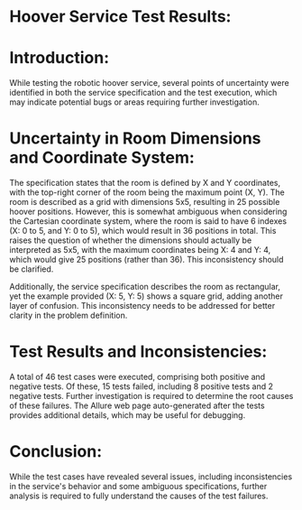 # Hoover Service Test Results:


# Introduction:


While testing the robotic hoover service, several points of
uncertainty were identified in both the service specification and 
the test execution, which may indicate potential bugs or areas 
requiring further investigation.


# Uncertainty in Room Dimensions and Coordinate System:


The specification states that the room is defined by X and Y 
coordinates, with the top-right corner of the room being the 
maximum point (X, Y). The room is described as a grid with 
dimensions 5x5, resulting in 25 possible hoover positions. 
However, this is somewhat ambiguous when considering the Cartesian 
coordinate system, where the room is said to have 6 indexes
(X: 0 to 5, and Y: 0 to 5), which would result in 36 positions
in total. This raises the question of whether the dimensions should 
actually be interpreted as 5x5, with the maximum coordinates
being X: 4 and Y: 4, which would give 25 positions (rather than 36). 
This inconsistency should be clarified.

Additionally, the service specification describes the room as
rectangular, yet the example provided (X: 5, Y: 5) shows a 
square grid, adding another layer of confusion. This inconsistency
needs to be addressed for better clarity in the problem definition.


# Test Results and Inconsistencies:


A total of 46 test cases were executed, comprising both positive 
and negative tests. Of these, 15 tests failed, including 8 
positive tests and 2 negative tests. Further investigation is 
required to determine the root causes of these failures. The Allure
web page auto-generated after the tests provides additional details, 
which may be useful for debugging.


# Conclusion:


While the test cases have revealed several issues, including 
inconsistencies in the service's behavior and some ambiguous 
specifications, further analysis is required to fully understand the
causes of the test failures. 
